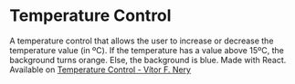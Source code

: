 # Temperature Control

A temperature control that allows the user to increase or decrease the temperature value (in ºC).
If the temperature has a value above 15ºC, the background turns orange. Else, the background is blue.
Made with React.
Available on [Temperature Control - Vítor F. Nery](https://temperature-control-vitorfnery.netlify.app/)